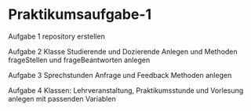 # Praktikumsaufgabe-1
Aufgabe 1 repository erstellen

Aufgabe 2 Klasse Studierende und Dozierende Anlegen und Methoden frageStellen und frageBeantworten anlegen

Aufgabe 3  Sprechstunden Anfrage und Feedback Methoden anlegen

Aufgabe 4 Klassen: Lehrveranstaltung, Praktikumsstunde und Vorlesung anlegen mit passenden Variablen


